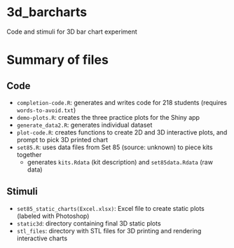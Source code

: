 # 3d_barcharts
Code and stimuli for 3D bar chart experiment

# Summary of files

## Code

- `completion-code.R`: generates and writes code for 218 students (requires `words-to-avoid.txt`)
- `demo-plots.R`: creates the three practice plots for the Shiny app
- `generate_data2.R`: generates individual dataset
- `plot-code.R`: creates functions to create 2D and 3D interactive plots, and prompt to pick 3D printed chart
- `set85.R`: uses data files from Set 85 (source: unknown) to piece kits together
    - generates `kits.Rdata` (kit description) and `set85data.Rdata` (raw data)
    

## Stimuli

- `set85_static_charts(Excel.xlsx)`: Excel file to create static plots (labeled with Photoshop)
- `static3d`: directory containing final 3D static plots
- `stl_files`: directory with STL files for 3D printing and rendering interactive charts
    
